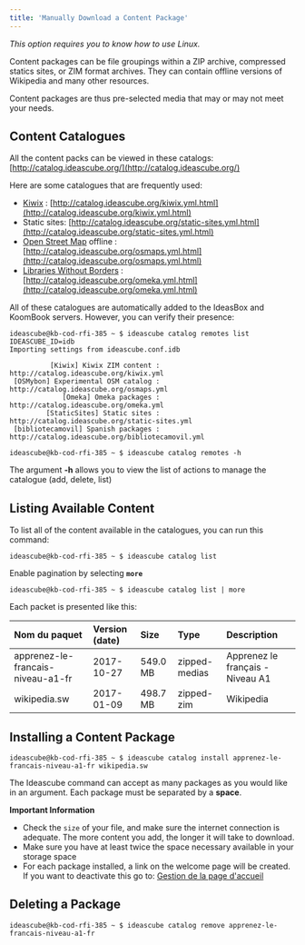 ```yaml
---
title: 'Manually Download a Content Package'
---
```


_This option requires you to know how to use Linux._

Content packages can be file groupings within a ZIP archive, compressed statics sites, or ZIM format archives.  They can contain offline versions of Wikipedia and many other resources.

Content packages are thus pre-selected media that may or may not meet your needs.

## Content Catalogues

All the content packs can be viewed in these catalogs: [http://catalog.ideascube.org/](http://catalog.ideascube.org/)

Here are some catalogues that are frequently used: 

* [Kiwix](http://www.kiwix.org/fr/) : [http://catalog.ideascube.org/kiwix.yml.html](http://catalog.ideascube.org/kiwix.yml.html)
* Static sites: [http://catalog.ideascube.org/static-sites.yml.html](http://catalog.ideascube.org/static-sites.yml.html)
* [Open Street Map](http://openstreetmap.fr/) offline : [http://catalog.ideascube.org/osmaps.yml.html](http://catalog.ideascube.org/osmaps.yml.html)
* [Libraries Without Borders](https://www.librarieswithoutborders.org/) : [http://catalog.ideascube.org/omeka.yml.html](http://catalog.ideascube.org/omeka.yml.html)

All of these catalogues are automatically added to the IdeasBox and KoomBook servers.  However, you can verify their presence: 

```
ideascube@kb-cod-rfi-385 ~ $ ideascube catalog remotes list
IDEASCUBE_ID=idb
Importing settings from ideascube.conf.idb

          [Kiwix] Kiwix ZIM content : http://catalog.ideascube.org/kiwix.yml
 [OSMybon] Experimental OSM catalog : http://catalog.ideascube.org/osmaps.yml
             [Omeka] Omeka packages : http://catalog.ideascube.org/omeka.yml
         [StaticSites] Static sites : http://catalog.ideascube.org/static-sites.yml
 [bibliotecamovil] Spanish packages : http://catalog.ideascube.org/bibliotecamovil.yml
```

```
ideascube@kb-cod-rfi-385 ~ $ ideascube catalog remotes -h
```
The argument **-h** allows you to view the list of actions to manage the catalogue (add, delete, list)

## Listing Available Content

To list all of the content available in the catalogues, you can run this command: 

```
ideascube@kb-cod-rfi-385 ~ $ ideascube catalog list
```

Enable pagination by selecting **`more`**

```
ideascube@kb-cod-rfi-385 ~ $ ideascube catalog list | more
```

Each packet is presented like this:

| Nom du paquet | Version \(date\) | Size | Type | Description |
| :--- | :--- | :--- | :--- | :--- |
| apprenez-le-francais-niveau-a1-fr | 2017-10-27 | 549.0 MB | zipped-medias | Apprenez le français - Niveau A1 |
| wikipedia.sw | 2017-01-09 | 498.7 MB | zipped-zim | Wikipedia |

## Installing a Content Package

```
ideascube@kb-cod-rfi-385 ~ $ ideascube catalog install apprenez-le-francais-niveau-a1-fr wikipedia.sw
```

The Ideascube command can accept as many packages as you would like in an argument.  Each package must be separated by a **space**.

**Important Information**

* Check the `size` of your file, and make sure the internet connection is adequate.  The more content you add, the longer it will take to download.
* Make sure you have at least twice the space necessary available in your storage space
* For each package installed, a link on the welcome page will be created.  If you want to deactivate this go to: [Gestion de la page d'accueil](/gestion_de_la_page_daccueil.md)

## Deleting a Package

```
ideascube@kb-cod-rfi-385 ~ $ ideascube catalog remove apprenez-le-francais-niveau-a1-fr
```



